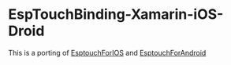 # EspTouchBinding-Xamarin-iOS-Droid

This is a porting of <a href="https://github.com/EspressifApp/EsptouchForIOS.git">EsptouchForIOS</a> and <a href="https://github.com/EspressifApp/EsptouchForAndroid.git">EsptouchForAndroid</a>
